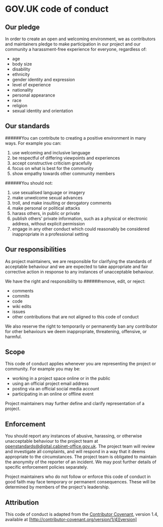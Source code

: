 # GOV.UK code of conduct

## Our pledge

In order to create an open and welcoming environment, we as contributors and maintainers pledge to make participation in our project and our community a harassment-free experience for everyone, regardless of: 

* age
* body size
* disability
* ethnicity
* gender identity and expression
* level of experience
* nationality
* personal appearance
* race
* religion
* sexual identity and orientation

## Our standards

######You can contribute to creating a positive environment in many ways. For example you can: 

1. use welcoming and inclusive language
2. be respectful of differing viewpoints and experiences
3. accept constructive criticism gracefully
4. focus on what is best for the community
5. show empathy towards other community members

######You should not: 

1. use sexualised language or imagery
2. make unwelcome sexual advances
3. troll, and make insulting or derogatory comments
4. make personal or political attacks
5. harass others, in public or private
6. publish others' private information, such as a physical or electronic address, without explicit permission
7. engage in any other conduct which could reasonably be considered inappropriate in a professional setting


## Our responsibilities

As project maintainers, we are responsible for clarifying the standards of acceptable behaviour and we are expected to take appropriate and fair corrective action in response to any instances of unacceptable behaviour.

We have the right and responsibility to ######remove, edit, or reject:

* comments
* commits
* code
* wiki edits
* issues
* other contributions that are not aligned to this code of conduct

We also reserve the right to temporarily or permanently ban any contributor for other behaviours we deem inappropriate, threatening, offensive, or harmful.


## Scope

This code of conduct applies whenever you are representing the project or community. For example you may be:

* working in a project space online or in the public
* using an official project email address
* posting via an official social media account
* participating in an online or offline event

Project maintainers may further define and clarify representation of a project.


## Enforcement

You should report any instances of abusive, harassing, or otherwise unacceptable behaviour to the project team at openstandards@digital.cabinet-office.gov.uk. The project team will review and investigate all complaints, and will respond in a way that it deems appropriate to the circumstances. The project team is obligated to maintain the anonymity of the reporter of an incident. We may post further details of specific enforcement policies separately.

Project maintainers who do not follow or enforce this code of conduct in good faith may face temporary or permanent consequences. These will be determined by members of the project's leadership.


## Attribution

This code of conduct is adapted from the [Contributor Covenant][homepage], version 1.4, available at [http://contributor-covenant.org/version/1/4][version]

[homepage]: http://contributor-covenant.org
[version]: http://contributor-covenant.org/version/1/4/

